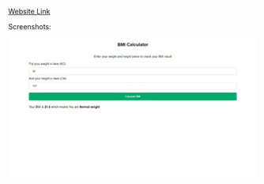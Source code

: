 [Website Link](https://delicate-pothos-933634.netlify.app/)

Screenshots:

![bmi calculator](./assets/Screenshot%20(180).png)